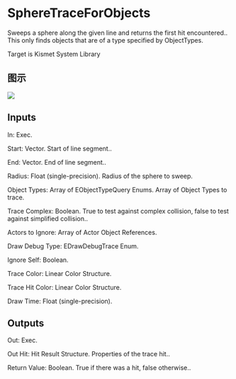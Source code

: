 # SphereTraceForObjects

Sweeps a sphere along the given line and returns the first hit encountered.. This only finds objects that are of a type specified by ObjectTypes.

Target is Kismet System Library

## 图示

![]($-20221218-18195715.png)

## Inputs

In: Exec.

Start: Vector. Start of line segment..

End: Vector. End of line segment..

Radius: Float (single-precision). Radius of the sphere to sweep.

Object Types: Array of EObjectTypeQuery Enums. Array of Object Types to trace.

Trace Complex: Boolean. True to test against complex collision, false to test against simplified collision..

Actors to Ignore: Array of Actor Object References.

Draw Debug Type: EDrawDebugTrace Enum.

Ignore Self: Boolean.

Trace Color: Linear Color Structure.

Trace Hit Color: Linear Color Structure.

Draw Time: Float (single-precision).  

## Outputs

Out: Exec.

Out Hit: Hit Result Structure. Properties of the trace hit..

Return Value: Boolean. True if there was a hit, false otherwise..

